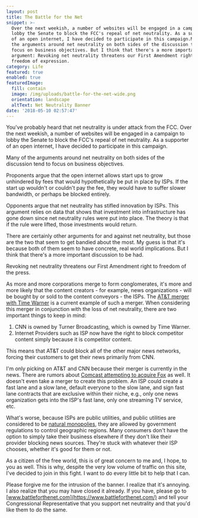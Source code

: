 ```yaml
---
layout: post
title: The Battle for the Net
snippet: >-
  Over the next weekish, a number of websites will be engaged in a campaign to
  lobby the Senate to block the FCC's repeal of net neutrality. As a supporter
  of an open internet, I have decided to participate in this campaign.Many of
  the arguments around net neutrality on both sides of the discussion tend to
  focus on business objectives. But I think that there's a more important
  argument: Revoking net neutrality threatens our First Amendment right to
  freedom of expression.
category: Life
featured: true
enabled: true
featuredImage:
  fill: contain
  image: /img/uploads/battle-for-the-net-wide.png
  orientation: landscape
  altText: Net Neutrality Banner
date: '2018-05-10 02:57:47'
---
```

You've probably heard that net neutrality is under attack from the FCC. Over the next weekish, a number of websites will be engaged in a campaign to lobby the Senate to block the FCC's repeal of net neutrality. As a supporter of an open internet, I have decided to participate in this campaign.

Many of the arguments around net neutrality on both sides of the discussion tend to focus on business objectives. 

Proponents argue that the open internet allows start ups to grow unhindered by fees that would hypothetically be put in place by ISPs. If the start up wouldn't or couldn't pay the fee, they would have to suffer slower bandwidth, or perhaps be blocked entirely. 

Opponents argue that net neutrality has stifled innovation by ISPs. This argument relies on data that shows that investment into infrastructure has gone down since net neutrality rules were put into place. The theory is that if the rule were lifted, those investments would return. 

There are certainly other arguments for and against net neutrality, but those are the two that seem to get bandied about the most.  My guess is that it's because both of them seem to have concrete, real world implications. But I think that there's a more important discussion to be had.

Revoking net neutrality threatens our First Amendment right to freedom of the press.  

As more and more corporations merge to form conglomerates, it's more and more likely that the content creators - for example, news organizations - will be bought by or sold to the content conveyors - the ISPs. The [AT&T merger with Time Warner](https://www.google.com/search?q=at%26t+time+warner&safe=off&source=lnms&tbm=nws&sa=X&ved=0ahUKEwiqrYvM-_vaAhXqzIMKHQgrA8IQ_AUICigB&biw=1920&bih=959) is a current example of such a merger. When considering this merger in conjunction with the loss of net neutrality, there are two important things to keep in mind:

1. CNN is owned by Turner Broadcasting, which is owned by Time Warner.
2. Internet Providers such as ISP now have the right to block competitor content simply because it is competitor content.

This means that AT&T could block all of the other major news networks, forcing their customers to get their news primarily from CNN.  

I'm only picking on AT&T and CNN because their merger is currently in the news. There are rumors about [Comcast attempting to acquire Fox](https://www.google.com/search?q=comcast+fox+merger&safe=off&rlz=1CASMAJ_enUS785US785&source=lnms&tbm=nws&sa=X&ved=0ahUKEwjiiubey_zaAhWHy4MKHTH6DdYQ_AUICigB&biw=1200&bih=624) as well. It doesn't even take a merger to create this problem. An ISP could create a fast lane and a slow lane, default everyone to the slow lane, and sign fast lane contracts that are exclusive within their niche, e.g., only one news organization gets into the ISP's fast lane, only one streaming TV service, etc.

What's worse, because ISPs are public utilities, and public utilities are considered to be [natural monopolies](https://en.wikipedia.org/wiki/Natural_monopoly), they are allowed by government regulations to control geographic regions. Many consumers don't have the option to simply take their business elsewhere if they don't like their provider blocking news sources.  They're stuck with whatever their ISP chooses, whether it's good for them or not.

As a citizen of the free world, this is of great concern to me and, I hope, to you as well. This is why, despite the very low volume of traffic on this site, I've decided to join in this fight. I want to do every little bit to help that I can. 

Please forgive me for the intrusion of the banner. I realize that it's annoying. I also realize that you may have closed it already. If you have, please go to [www.battleforthenet.com](https://www.battleforthenet.com/) and tell your Congressional Representative that you support net neutrality and that you'd like them to do the same.
